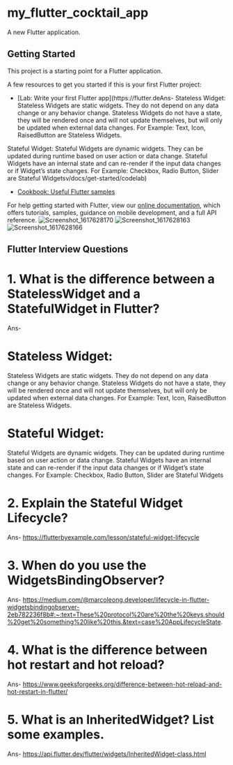# my_flutter_cocktail_app

A new Flutter application.

## Getting Started

This project is a starting point for a Flutter application.

A few resources to get you started if this is your first Flutter project:

- [Lab: Write your first Flutter app](https://flutter.deAns- Stateless Widget:
Stateless Widgets are static widgets.
They do not depend on any data change or any behavior change.
Stateless Widgets do not have a state, they will be rendered once and will not update themselves, but will only be updated when external data changes.
For Example: Text, Icon, RaisedButton are Stateless Widgets. 
 
Stateful Widget:
Stateful Widgets are dynamic widgets.
They can be updated during runtime based on user action or data change.
Stateful Widgets have an internal state and can re-render if the input data changes or if Widget’s state changes.
For Example: Checkbox, Radio Button, Slider are Stateful Widgetsv/docs/get-started/codelab)
- [Cookbook: Useful Flutter samples](https://flutter.dev/docs/cookbook)

For help getting started with Flutter, view our
[online documentation](https://flutter.dev/docs), which offers tutorials,
samples, guidance on mobile development, and a full API reference.
![Screenshot_1617628170](https://user-images.githubusercontent.com/31131116/113578136-f2782c00-963f-11eb-964c-26ea04a903e5.png)
![Screenshot_1617628163](https://user-images.githubusercontent.com/31131116/113578140-f441ef80-963f-11eb-864f-4eb462fc5abe.png)
![Screenshot_1617628166](https://user-images.githubusercontent.com/31131116/113578142-f441ef80-963f-11eb-8d89-582990d2978d.png)

## Flutter Interview Questions


# 1. What is the difference between a StatelessWidget and a StatefulWidget in Flutter?

Ans- 
# Stateless Widget:
Stateless Widgets are static widgets.
They do not depend on any data change or any behavior change.
Stateless Widgets do not have a state, they will be rendered once and will not update themselves, but will only be updated when external data changes.
For Example: Text, Icon, RaisedButton are Stateless Widgets. 
 
# Stateful Widget:
Stateful Widgets are dynamic widgets.
They can be updated during runtime based on user action or data change.
Stateful Widgets have an internal state and can re-render if the input data changes or if Widget’s state changes.
For Example: Checkbox, Radio Button, Slider are Stateful Widgets

# 2. Explain the Stateful Widget Lifecycle?

Ans- https://flutterbyexample.com/lesson/stateful-widget-lifecycle

# 3. When do you use the WidgetsBindingObserver?

Ans- https://medium.com/@marcoleong.developer/lifecycle-in-flutter-widgetsbindingobserver-2eb782236f8b#:~:text=These%20protocol%20are%20the%20keys,should%20get%20something%20like%20this.&text=case%20AppLifecycleState.

# 4. What is the difference between hot restart and hot reload?

Ans- https://www.geeksforgeeks.org/difference-between-hot-reload-and-hot-restart-in-flutter/

# 5. What is an InheritedWidget? List some examples.

Ans- https://api.flutter.dev/flutter/widgets/InheritedWidget-class.html

